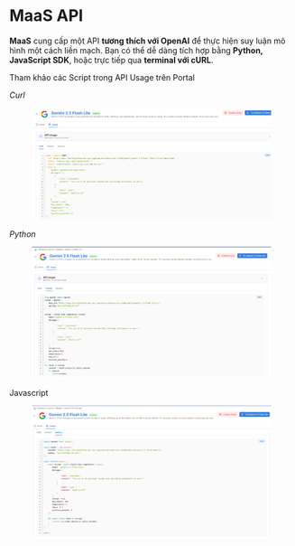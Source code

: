 # MaaS API

**MaaS** cung cấp một API **tương thích với OpenAI** để thực hiện suy luận mô hình một cách liền mạch. Bạn có thể dễ dàng tích hợp bằng **Python, JavaScript SDK**, hoặc trực tiếp qua **terminal với cURL**.

Tham khảo các Script trong API Usage trên Portal

_Curl_

<figure><img src="../../../.gitbook/assets/image (26).png" alt=""><figcaption></figcaption></figure>

_Python_

<figure><img src="../../../.gitbook/assets/image (3) (1) (1) (1) (2) (1) (1).png" alt=""><figcaption></figcaption></figure>

Javascript

<figure><img src="../../../.gitbook/assets/image (4) (1) (1) (1) (2) (1).png" alt=""><figcaption></figcaption></figure>

